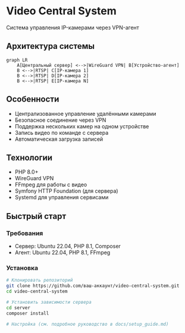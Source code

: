 # Video Central System

Система управления IP-камерами через VPN-агент

## Архитектура системы
```mermaid
graph LR
    A[Центральный сервер] <-->|WireGuard VPN| B[Устройство-агент]
    B <-->|RTSP| C[IP-камера 1]
    B <-->|RTSP| D[IP-камера 2]
    B <-->|RTSP| E[IP-камера N]
```
## Особенности
- Централизованное управление удалёнными камерами
- Безопасное соединение через VPN
- Поддержка нескольких камер на одном устройстве
- Запись видео по команде с сервера
- Автоматическая загрузка записей

## Технологии
- PHP 8.0+
- WireGuard VPN
- FFmpeg для работы с видео
- Symfony HTTP Foundation (для сервера)
- Systemd для управления сервисами

## Быстрый старт

### Требования
- Сервер: Ubuntu 22.04, PHP 8.1, Composer
- Агент: Ubuntu 22.04, PHP 8.1, FFmpeg

### Установка
```bash
# Клонировать репозиторий
git clone https://github.com/ваш-аккаунт/video-central-system.git
cd video-central-system

# Установить зависимости сервера
cd server
composer install

# Настройка (см. подробное руководство в docs/setup_guide.md)
```
